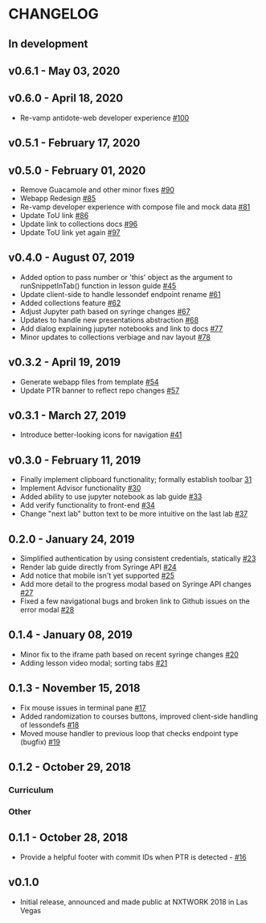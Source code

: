 # CHANGELOG

## In development


## v0.6.1 - May 03, 2020


## v0.6.0 - April 18, 2020

- Re-vamp antidote-web developer experience [#100](https://github.com/nre-learning/antidote-web/pull/100)

## v0.5.1 - February 17, 2020


## v0.5.0 - February 01, 2020

- Remove Guacamole and other minor fixes [#90](https://github.com/nre-learning/antidote-web/pull/90)
- Webapp Redesign [#85](https://github.com/nre-learning/antidote-web/pull/85)
- Re-vamp developer experience with compose file and mock data [#81](https://github.com/nre-learning/antidote-web/pull/81)
- Update ToU link [#86](https://github.com/nre-learning/antidote-web/pull/86)
- Update link to collections docs [#96](https://github.com/nre-learning/antidote-web/pull/96)
- Update ToU link yet again [#97](https://github.com/nre-learning/antidote-web/pull/97)

## v0.4.0 - August 07, 2019

- Added option to pass number or 'this' object as the argument to runSnippetInTab() function in lesson guide [#45](https://github.com/nre-learning/antidote-web/pull/45)
- Update client-side to handle lessondef endpoint rename [#61](https://github.com/nre-learning/antidote-web/pull/61)
- Added collections feature [#62](https://github.com/nre-learning/antidote-web/pull/62)
- Adjust Jupyter path based on syringe changes [#67](https://github.com/nre-learning/antidote-web/pull/67)
- Updates to handle new presentations abstraction [#68](https://github.com/nre-learning/antidote-web/pull/68)
- Add dialog explaining jupyter notebooks and link to docs [#77](https://github.com/nre-learning/antidote-web/pull/77)
- Minor updates to collections verbiage and nav layout [#78](https://github.com/nre-learning/antidote-web/pull/78)

## v0.3.2 - April 19, 2019

- Generate webapp files from template [#54](https://github.com/nre-learning/antidote-web/pull/54)
- Update PTR banner to reflect repo changes [#57](https://github.com/nre-learning/antidote-web/pull/57)

## v0.3.1 - March 27, 2019

- Introduce better-looking icons for navigation [#41](https://github.com/nre-learning/antidote-web/pull/41)

## v0.3.0 - February 11, 2019

- Finally implement clipboard functionality; formally establish toolbar [31](https://github.com/nre-learning/antidote-web/pull/31)
- Implement Advisor functionality [#30](https://github.com/nre-learning/antidote-web/pull/30)
- Added ability to use jupyter notebook as lab guide  [#33](https://github.com/nre-learning/antidote-web/pull/33)
- Add verify functionality to front-end [#34](https://github.com/nre-learning/antidote-web/pull/34)
- Change "next lab" button text to be more intuitive on the last lab [#37](https://github.com/nre-learning/antidote-web/pull/37)

## 0.2.0 - January 24, 2019

- Simplified authentication by using consistent credentials, statically [#23](https://github.com/nre-learning/antidote-web/pull/23)
- Render lab guide directly from Syringe API [#24](https://github.com/nre-learning/antidote-web/pull/24)
- Add notice that mobile isn't yet supported [#25](https://github.com/nre-learning/antidote-web/pull/25)
- Add more detail to the progress modal based on Syringe API changes  [#27](https://github.com/nre-learning/antidote-web/pull/27)
- Fixed a few navigational bugs and broken link to Github issues on the error modal [#28](https://github.com/nre-learning/antidote-web/pull/28)

## 0.1.4 - January 08, 2019

- Minor fix to the iframe path based on recent syringe changes [#20](https://github.com/nre-learning/antidote-web/pull/20)
- Adding lesson video modal; sorting tabs [#21](https://github.com/nre-learning/antidote-web/pull/21)

## 0.1.3 - November 15, 2018

* Fix mouse issues in terminal pane [#17](https://github.com/nre-learning/antidote-web/pull/17)
* Added randomization to courses buttons, improved client-side handling of lessondefs [#18](https://github.com/nre-learning/antidote-web/pull/18)
* Moved mouse handler to previous loop that checks endpoint type (bugfix) [#19](https://github.com/nre-learning/antidote-web/pull/19)

## 0.1.2 - October 29, 2018

### Curriculum

### Other


## 0.1.1 - October 28, 2018

* Provide a helpful footer with commit IDs when PTR is detected - [#16](https://github.com/nre-learning/antidote-web/pull/16)

## v0.1.0

- Initial release, announced and made public at NXTWORK 2018 in Las Vegas
